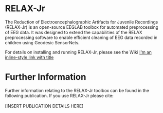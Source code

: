 # RELAX-Jr

The Reduction of Electroencephalographic Artifacts for Juvenile Recordings (RELAX-Jr) is an open-source EEGLAB toolbox for automated preprocessing of EEG data. It was designed to extend the capabilities of the RELAX preprocessing software to enable efficient cleaning of EEG data recorded in children using Geodesic SensorNets.

For details on installing and running RELAX-Jr, please see the Wiki [I'm an inline-style link with title](https://www.google.com "Google's Homepage") 

# Further Information
Further information relating to the RELAX-Jr toolbox can be found in the following publication. If you use RELAX-Jr please cite: <br> <br>
[INSERT PUBLICATION DETAILS HERE]

